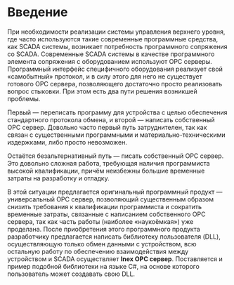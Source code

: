 # Введение

 При необходимости реализации системы управления верхнего уровня, где часто используются такие современные программные средства, как SCADA системы, возникает потребность программного сопряжения со SCADA. Современные SCADA системы в качестве программного элемента сопряжения с оборудованием используют OPC серверы. Программный интерфейс специфичного оборудования реализует свой «самобытный» протокол, и в силу этого для него не существует готового OPC сервера, позволяющего достаточно просто реализовать вопрос стыковки. При этом есть два пути решения возникшей проблемы. 
 
 Первый — переписать программу для устройства с целью обеспечения стандартного протокола обмена, и второй — написать собственный OPC сервер. Довольно часто первый путь затруднителен, так как связан с существенными программными и материально-техническими издержками, либо просто невозможен. 
 
 Остаётся безальтернативный путь — писать собственный OPC сервер. Это довольно сложная работа, требующая наличия программиста высокой квалификации, причём неизбежны большие временные затраты на разработку и отладку. 
 
 В этой ситуации предлагается оригинальный программный продукт — универсальный OPC сервер, позволяющий существенным образом снизить требования к квалификации программиста и сократить временные затраты, связанные с написанием собственного OPC сервера, так как часть работы (наиболее «наукоёмкая») уже проделана. После приобретения этого программного продукта разработчику предлагается написать библиотеку пользователя (DLL), осуществляющую только обмен данными с устройством, всю остальную работу по обеспечению взаимодействия между устройством и SCADA осуществляет **Inex OPC сервер**. Поставляется и пример подобной библиотеки на языке С#, на основе которого пользователь может создавать свою DLL.